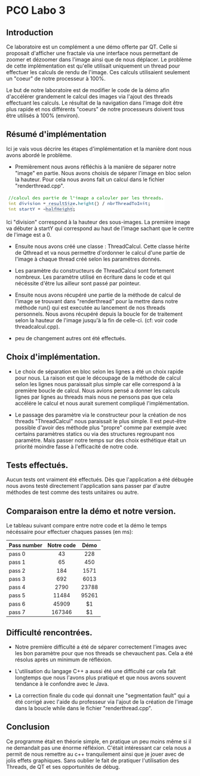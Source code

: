# PCO Labo 3

## Introduction
Ce laboratoire est un complément a une démo offerte par QT. Celle si proposait d'afficher une fractale via une interface nous permettant de zoomer et dézoomer dans l'image ainsi que de nous déplacer. Le problème de cette implémentation est qu'elle utilisait uniquement un thread pour effectuer les calculs de rendu de l'image. Ces calculs utilisaient seulement un "coeur" de notre processeur à 100%.

Le but de notre laboratoire est de modifier le code de la démo afin d'accélérer grandement le calcul des images via l'ajout des threads effectuant les calculs. Le résultat de la navigation dans l'image doit être plus rapide et nos différents "coeurs" de notre processeurs doivent tous être utilisés à 100% (environ).

## Résumé d'implémentation

Ici je vais vous décrire les étapes d'implémentation et la manière dont nous avons abordé le problème.

- Premièrement nous avons réfléchis à la manière de séparer notre "image" en partie.
  Nous avons choisis de séparer l'image en bloc selon la hauteur. Pour cela nous avons fait un calcul dans le fichier "renderthread.cpp".

![alt text](screenCalcul.png)

Ici "division" correspond à la hauteur des sous-images. La première image va débuter à startY qui correspond au haut de l'image sachant que le centre de l'image est a 0.

- Ensuite nous avons créé une classe : ThreadCalcul. Cette classe hérite de Qthread et va nous permettre d'ordonner le calcul d'une partie de l'image à chaque thread créé selon les paramétres donnés.

- Les paramètre du constructeurs de ThreadCalcul sont fortement nombreux. Les paramètre utilisé en écriture dans le code et qui nécéssite d'être lus ailleur sont passé par pointeur.

- Ensuite nous avons récupéré une partie de la méthode de calcul de l'image se trouvant dans "renderthread" pour la mettre dans notre méthode run() qui est executée au lancement de nos threads personnels. Nous avons récupéré depuis la boucle for de traitement selon la hauteur de l'image jusqu'à la fin de celle-ci. (cf: voir code threadcalcul.cpp).

- peu de changement autres ont été effectués.

## Choix d'implémentation.

- Le choix de séparation en bloc selon les lignes a été un choix rapide pour nous. La raison est que le découpage de la méthode de calcul selon les lignes nous paraissait plus simple car elle correspond à la première boucle de calcul. Nous avions pensé a donner les calculs lignes par lignes au threads mais nous ne pensons pas que cela accélére le calcul et nous aurait surement compliqué l'implémentation.

- Le passage des paramètre via le constructeur pour la création de nos threads "ThreadCalcul" nous paraissait le plus simple. Il est peut-être possible d'avoir des méthode plus "propre" comme par exemple avec certains paramètres statics ou via des structures regroupant nos paramètre. Mais passer notre temps sur des choix esthétique était un priorité moindre fasse à l'efficacité de notre code.

## Tests effectués.

Aucun tests ont vraiment été effectués. Dès que l'application a été débugée nous avons testé directement l'application sans passer par d'autre méthodes de test comme des tests unitaires ou autre.

## Comparaison entre la démo et notre version.

Le tableau suivant compare entre notre code et la démo le temps nécéssaire pour effectuer chaques passes (en ms):

| Pass number   |   Notre code  | Démo  | 
| ------------- |:-------------:|:-----:|
| pass 0        | 43            | 228   |
| pass 1        | 65            | 450   |
| pass 2        | 184           | 1571  |
| pass 3        | 692           | 6013  |
| pass 4        | 2790          | 23788 |
| pass 5        | 11484         | 95261 |
| pass 6        | 45909         |    $1 |
| pass 7        | 167346        |    $1 |


## Difficulté rencontrées.

- Notre première difficulté a été de séparer correctement l'images avec les bon paramètre pour que nos threads se chevauchent pas. Cela a été résolus après un minimum de réfléxion.

- L'utilisation du langage C++ a aussi été une difficulté car cela fait longtemps que nous l'avons plus pratiqué et que nous avons souvent tendance à le confondre avec le Java.

- La correction finale du code qui donnait une "segmentation fault" qui a été corrigé avec l'aide du professeur via l'ajout de la création de l'image dans la boucle while dans le fichier "renderthread.cpp".

## Conclusion

Ce programme était en théorie simple, en pratique un peu moins même si il ne demandait pas une énorme réfléxion. C'était intéressant car cela nous a permit de nous remettre au c++ tranquilement ainsi que je jouer avec de jolis effets graphiques. Sans oublier le fait de pratiquer l'utilisation des Threads, de QT et ses opportunités de débug.
